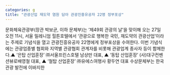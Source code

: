 ```yaml
---
categories: g
title: "관광산업 재도약 염원 담아 관광진흥유공자 22명 정부포상"
---
```

문화체육관광부(장관 박보균, 이하 문체부)는 ‘제49회 관광의 날’을 맞이해 오는 27일 오전 11시, 서울 밀레니엄 힐튼호텔에서 ‘관광으로 행복한 국민, 재도약의 관광산업’이라는 주제로 기념식을 열고 관광진흥유공자 22명에게 정부포상을 수여한다. 이번 기념식에는 관광업종별 협회와 지역별 관광협회 관계자를 비롯해 관광업계 종사자 등이 함께한다.▲ ‘은탑 산업훈장’ ㈜서울프린스호텔 남상만 대표, ▲ ‘동탑 산업훈장’ (사)대구컨벤션뷰로배영철 대표, ▲ ‘철탑 산업훈장’ ㈜유에스여행사 황두연 대표 수상문체부는 한국 관광 발전에 이바지한